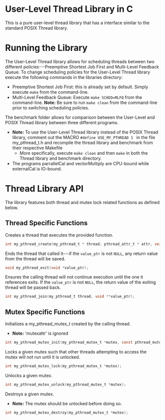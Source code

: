 # User-Level Thread Library in C

This is a pure user-level thread library that has a interface similar to the standard POSIX Thread library.

# Running the Library

The User-Level Thread library allows for scheduling threads between two different policies---Preemptive Shortest Job First and Multi-Level Feedback Queue. To change scheduling policies for the User-Level Thread library execute the following commands in the libraries directory:

 - Preemptive Shortest Job First: this is already set by default. Simply execute ```make``` from the command-line.
 - Multi-Level Feedback Queue: Execute ```make SCHED=MLFQ``` from the command-line.
 **Note:** Be sure to run ```make clean``` from the command-line prior to switching scheduling policies.

The benchmark folder allows for comparison between the User-Level and POSIX Thread library between three different programs. 
 - **Note:** To use the User-Level Thread library instead of the POSIX Thread library, comment out the MACRO ```#define USE_MY_PTHREAD 1 ``` in the file my_pthread_t.h and recompile the thread library and benchmark from their respective Makefile 
	 - More specifically, execute ```make clean``` and then ```make``` in both the Thread library and benchmark directory.
- The programs parrallelCal and vectorMultiply are CPU-bound while externalCal is IO-bound.
 

# Thread Library API
The library features both thread and mutex lock related functions as defined below.  

 ## Thread Specific Functions
 
Creates a thread that executes the provided function.
```C
int my_pthread_create(my_pthread_t * thread, pthread_attr_t * attr, void *(*function)(void*), void * arg);
```
Ends the thread that called it---if the ```value_ptr``` is not ```NULL```, any return value from the thread will be saved.
```C
void my_pthread_exit(void *value_ptr);
```
Ensures the calling thread will not continue execution until the one it references exits. If the ```value_ptr``` is not ```NULL```, the return value of the exiting thread will be passed back.
```C
int my_pthread_join(my_pthread_t thread, void **value_ptr);
```
## Mutex Specific Functions
Initializes a my_pthread_mutex_t created by the calling thread. 

 - **Note:** 'mutexattr' is ignored

```C
int my_pthread_mutex_init(my_pthread_mutex_t *mutex, const pthread_mutexattr_t *mutexattr);
```
Locks a given mutex such that other threads attempting to access the mutex will not run until it is unlocked.
```C
int my_pthread_mutex_lock(my_pthread_mutex_t *mutex);
```
Unlocks a given mutex. 
```C
int my_pthread_mutex_unlock(my_pthread_mutex_t *mutex);
```
Destroys a given mutex.

 - **Note:** The mutex should be unlocked before doing so. 

```C
int my_pthread_mutex_destroy(my_pthread_mutex_t *mutex);
```



